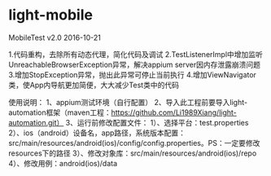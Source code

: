 # light-mobile

MobileTest v2.0
2016-10-21

1.代码重构，去除所有动态代理，简化代码及调试
2.TestListenerImpl中增加监听UnreachableBrowserException异常，解决appium server因内存泄露崩溃问题
3.增加StopException异常，抛出此异常可停止当前执行
4.增加ViewNavigator类，使App内导航更加简便，大大减少Test类中的代码


使用说明：
1、appium测试环境（自行配置）
2、导入此工程前要导入light-automation框架（maven工程：https://github.com/Li1989Xiang/light-automation.git）
3、运行前修改配置文件：
  1）、选择平台：test.properties
  2）、ios（android）设备名，app路径，系统版本配置：src/main/resources/android(ios)/config/config.properties。PS：一定要修改resources下的路径
  3）、修改对象库：src/main/resources/android(ios)/repo
  4）、修改用例：android(ios)/data
